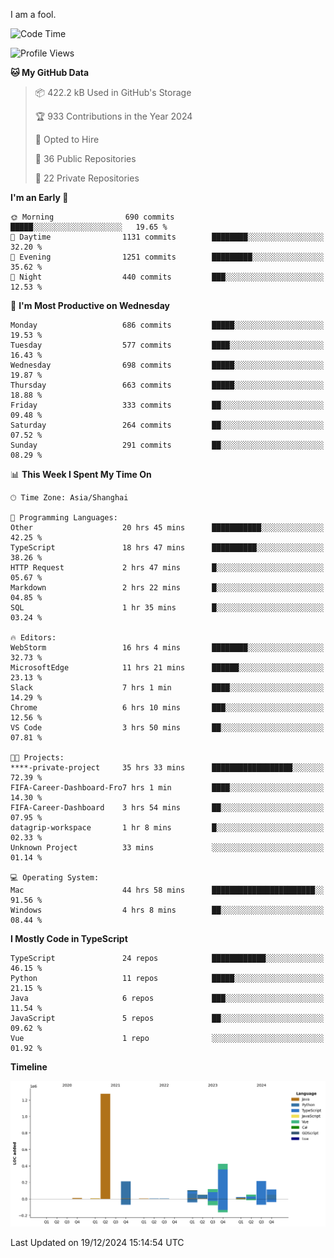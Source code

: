I am a fool.

<!--START_SECTION:waka-->
![Code Time](http://img.shields.io/badge/Code%20Time-2%2C299%20hrs%2018%20mins-blue)

![Profile Views](http://img.shields.io/badge/Profile%20Views-3-blue)

**🐱 My GitHub Data** 

> 📦 422.2 kB Used in GitHub's Storage 
 > 
> 🏆 933 Contributions in the Year 2024
 > 
> 💼 Opted to Hire
 > 
> 📜 36 Public Repositories 
 > 
> 🔑 22 Private Repositories 
 > 
**I'm an Early 🐤** 

```text
🌞 Morning                690 commits         █████░░░░░░░░░░░░░░░░░░░░   19.65 % 
🌆 Daytime                1131 commits        ████████░░░░░░░░░░░░░░░░░   32.20 % 
🌃 Evening                1251 commits        █████████░░░░░░░░░░░░░░░░   35.62 % 
🌙 Night                  440 commits         ███░░░░░░░░░░░░░░░░░░░░░░   12.53 % 
```
📅 **I'm Most Productive on Wednesday** 

```text
Monday                   686 commits         █████░░░░░░░░░░░░░░░░░░░░   19.53 % 
Tuesday                  577 commits         ████░░░░░░░░░░░░░░░░░░░░░   16.43 % 
Wednesday                698 commits         █████░░░░░░░░░░░░░░░░░░░░   19.87 % 
Thursday                 663 commits         █████░░░░░░░░░░░░░░░░░░░░   18.88 % 
Friday                   333 commits         ██░░░░░░░░░░░░░░░░░░░░░░░   09.48 % 
Saturday                 264 commits         ██░░░░░░░░░░░░░░░░░░░░░░░   07.52 % 
Sunday                   291 commits         ██░░░░░░░░░░░░░░░░░░░░░░░   08.29 % 
```


📊 **This Week I Spent My Time On** 

```text
🕑︎ Time Zone: Asia/Shanghai

💬 Programming Languages: 
Other                    20 hrs 45 mins      ███████████░░░░░░░░░░░░░░   42.25 % 
TypeScript               18 hrs 47 mins      ██████████░░░░░░░░░░░░░░░   38.26 % 
HTTP Request             2 hrs 47 mins       █░░░░░░░░░░░░░░░░░░░░░░░░   05.67 % 
Markdown                 2 hrs 22 mins       █░░░░░░░░░░░░░░░░░░░░░░░░   04.85 % 
SQL                      1 hr 35 mins        █░░░░░░░░░░░░░░░░░░░░░░░░   03.24 % 

🔥 Editors: 
WebStorm                 16 hrs 4 mins       ████████░░░░░░░░░░░░░░░░░   32.73 % 
MicrosoftEdge            11 hrs 21 mins      ██████░░░░░░░░░░░░░░░░░░░   23.13 % 
Slack                    7 hrs 1 min         ████░░░░░░░░░░░░░░░░░░░░░   14.29 % 
Chrome                   6 hrs 10 mins       ███░░░░░░░░░░░░░░░░░░░░░░   12.56 % 
VS Code                  3 hrs 50 mins       ██░░░░░░░░░░░░░░░░░░░░░░░   07.81 % 

🐱‍💻 Projects: 
****-private-project     35 hrs 33 mins      ██████████████████░░░░░░░   72.39 % 
FIFA-Career-Dashboard-Fro7 hrs 1 min         ████░░░░░░░░░░░░░░░░░░░░░   14.30 % 
FIFA-Career-Dashboard    3 hrs 54 mins       ██░░░░░░░░░░░░░░░░░░░░░░░   07.95 % 
datagrip-workspace       1 hr 8 mins         █░░░░░░░░░░░░░░░░░░░░░░░░   02.33 % 
Unknown Project          33 mins             ░░░░░░░░░░░░░░░░░░░░░░░░░   01.14 % 

💻 Operating System: 
Mac                      44 hrs 58 mins      ███████████████████████░░   91.56 % 
Windows                  4 hrs 8 mins        ██░░░░░░░░░░░░░░░░░░░░░░░   08.44 % 
```

**I Mostly Code in TypeScript** 

```text
TypeScript               24 repos            ████████████░░░░░░░░░░░░░   46.15 % 
Python                   11 repos            █████░░░░░░░░░░░░░░░░░░░░   21.15 % 
Java                     6 repos             ███░░░░░░░░░░░░░░░░░░░░░░   11.54 % 
JavaScript               5 repos             ██░░░░░░░░░░░░░░░░░░░░░░░   09.62 % 
Vue                      1 repo              ░░░░░░░░░░░░░░░░░░░░░░░░░   01.92 % 
```



**Timeline**

![Lines of Code chart](https://raw.githubusercontent.com/VeejaLiu/VeejaLiu/master/assets/bar_graph.png)


 Last Updated on 19/12/2024 15:14:54 UTC
<!--END_SECTION:waka-->
